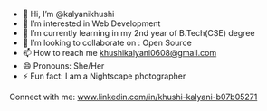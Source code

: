 - 👋 Hi, I’m @kalyanikhushi
- 👀 I’m interested in Web Development
- 🌱 I’m currently learning in my 2nd year of B.Tech(CSE) degree
- 👯 I’m looking to collaborate on : Open Source
- 📫 How to reach me khushikalyani0608@gmail.com
- 😄 Pronouns: She/Her
- ⚡ Fun fact: I am a Nightscape photographer

Connect with me:
www.linkedin.com/in/khushi-kalyani-b07b05271

